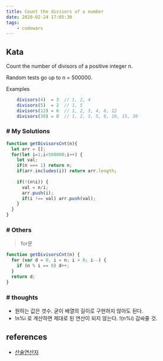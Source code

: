 ```yaml
---
title: Count the divisors of a number
date: 2020-02-24 17:05:30
tags:
    - codewars
---
```


## Kata
Count the number of divisors of a positive integer n.

Random tests go up to n = 500000.

Examples
```javascript
    divisors(4)  = 3  // 1, 2, 4
    divisors(5)  = 2  // 1, 5
    divisors(12) = 6  // 1, 2, 3, 4, 6, 12
    divisors(30) = 8  // 1, 2, 3, 5, 6, 10, 15, 30
```


### # My Solutions
```javascript
function getDivisorsCnt(n){
  let arr = [];
  for(let i=1;i<500000;i++) {
    let val;
    if(n === 1) return n;
    if(arr.includes(i)) return arr.length;
    
    if(!(n%i)) {
      val = n/i;
      arr.push(i);
      if(i !== val) arr.push(val);
    }
  }
}
```

### # Others
> for문

```javascript
function getDivisorsCnt(n) {
  for (var d = 0, i = n; i > 0; i--) {
    if (n % i == 0) d++;
  }
  return d;
}
```

### # thoughts
- 원하는 값은 갯수. 굳이 배열의 길이로 구현하지 않아도 된다.
- !n%i 로 계산하면 제대로 된 연산이 되지 않는다. !(n%i) 감싸줄 것. 

## references
- [산술연산자](https://developer.mozilla.org/ko/docs/Web/JavaScript/Reference/Operators/Arithmetic_Operators)
